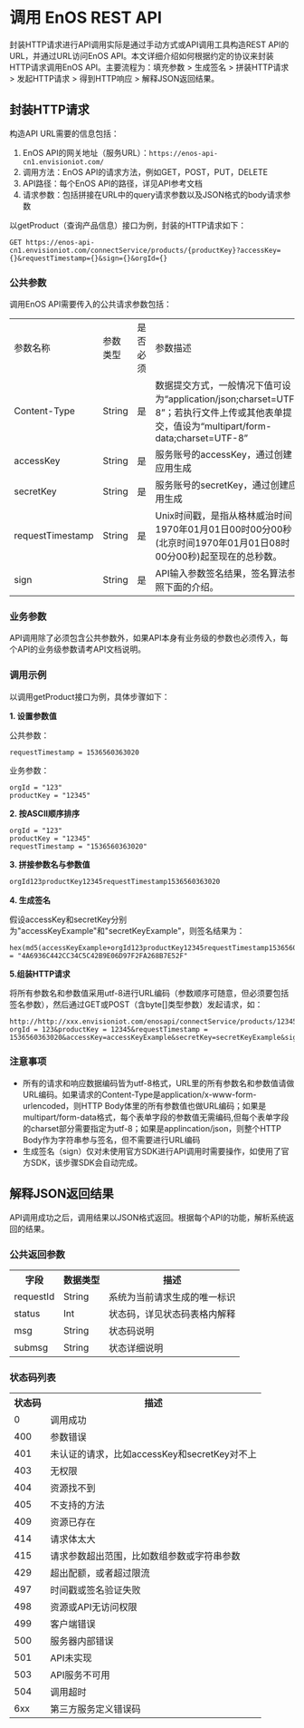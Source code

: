 # 调用 EnOS REST API

封装HTTP请求进行API调用实际是通过手动方式或API调用工具构造REST API的URL，并通过URL访问EnOS API。本文详细介绍如何根据约定的协议来封装HTTP请求调用EnOS API。主要流程为：填充参数 > 生成签名 > 拼装HTTP请求 > 发起HTTP请求 > 得到HTTP响应 > 解释JSON返回结果。

## 封装HTTP请求

构造API URL需要的信息包括：

1. EnOS API的网关地址（服务URL）：`` https://enos-api-cn1.envisioniot.com/ ``
2. 调用方法：EnOS API的请求方法，例如GET，POST，PUT，DELETE
3. API路径：每个EnOS API的路径，详见API参考文档
4. 请求参数：包括拼接在URL中的query请求参数以及JSON格式的body请求参数 

以getProduct（查询产品信息）接口为例，封装的HTTP请求如下：

```
GET https://enos-api-cn1.envisioniot.com/connectService/products/{productKey}?accessKey={}&requestTimestamp={}&sign={}&orgId={}
```

### 公共参数

调用EnOS API需要传入的公共请求参数包括：

<table> 
  <tr> 
    <td>参数名称</td> 
    <td>参数类型</td> 
    <td>是否必须</td> 
    <td>参数描述</td> 
  </tr> 
    <tr> 
    <td>Content-Type</td> 
    <td>String</td> 
    <td>是</td> 
    <td>数据提交方式，一般情况下值可设为“application/json;charset=UTF-8”；若执行文件上传或其他表单提交，值设为“multipart/form-data;charset=UTF-8”</td>
  </tr> 
  <tr> 
    <td>accessKey</td> 
    <td>String</td> 
    <td>是</td> 
    <td>服务账号的accessKey，通过创建应用生成</td>
  </tr> 
  <tr> 
    <td>secretKey</td> 
    <td>String</td> 
    <td>是</td> 
    <td>服务账号的secretKey，通过创建应用生成</td>
  </tr> 
  <tr> 
    <td>requestTimestamp</td> 
    <td>String</td> 
    <td>是</td> 
    <td>Unix时间戳，是指从格林威治时间1970年01月01日00时00分00秒(北京时间1970年01月01日08时00分00秒)起至现在的总秒数。</td>
  </tr> 
  <tr> 
    <td>sign</td> 
    <td>String</td> 
    <td>是</td> 
    <td>API输入参数签名结果，签名算法参照下面的介绍。</td>
  </tr>
</table>

### 业务参数

API调用除了必须包含公共参数外，如果API本身有业务级的参数也必须传入，每个API的业务级参数请考API文档说明。

### 调用示例

以调用getProduct接口为例，具体步骤如下：

**1. 设置参数值**

公共参数：

```
requestTimestamp = 1536560363020
```

业务参数：

```
orgId = "123"
productKey = "12345"
```

**2. 按ASCII顺序排序**

```
orgId = "123"
productKey = "12345"
requestTimestamp = "1536560363020"
```

**3. 拼接参数名与参数值**

```java
orgId123productKey12345requestTimestamp1536560363020
```

**4. 生成签名**

假设accessKey和secretKey分别为"accessKeyExample"和"secretKeyExample"，则签名结果为：

```
hex(md5(accessKeyExample+orgId123productKey12345requestTimestamp1536560363020+secretKeyExample)) = "4A6936C442CC34C5C42B9E06D97F2FA268B7E52F"
```

**5.组装HTTP请求**

将所有参数名和参数值采用utf-8进行URL编码（参数顺序可随意，但必须要包括签名参数），然后通过GET或POST（含byte[]类型参数）发起请求，如：

```
http://http://xxx.envisioniot.com/enosapi/connectService/products/12345?orgId = 123&productKey = 12345&requestTimestamp = 1536560363020&accessKey=accessKeyExample&secretKey=secretKeyExample&sign=4A6936C442CC34C5C42B9E06D97F2FA268B7E52F
```

### 注意事项

- 所有的请求和响应数据编码皆为utf-8格式，URL里的所有参数名和参数值请做URL编码。如果请求的Content-Type是application/x-www-form-urlencoded，则HTTP Body体里的所有参数值也做URL编码；如果是multipart/form-data格式，每个表单字段的参数值无需编码,但每个表单字段的charset部分需要指定为utf-8；如果是applincation/json，则整个HTTP Body作为字符串参与签名，但不需要进行URL编码
- 生成签名（sign）仅对未使用官方SDK进行API调用时需要操作，如使用了官方SDK，该步骤SDK会自动完成。

## 解释JSON返回结果

API调用成功之后，调用结果以JSON格式返回。根据每个API的功能，解析系统返回的结果。

### 公共返回参数

<table>
<tr>
<th>字段</th>
<th>数据类型</th>
<th>描述</th>
</tr>
<tr>
<td>requestId</td>
<td>String</td>
<td>系统为当前请求生成的唯一标识</td>
</tr>
<tr>
<td>status</td>
<td>Int</td>
<td>状态码，详见状态码表格内解释</td>
</tr>
<tr>
<td>msg</td>
<td>String</td>
<td>状态码说明</td>
</tr>
<tr>
<td>submsg</td>
<td>String</td>
<td>状态详细说明 </td>
</tr>
</table>

### 状态码列表

<table>
<tr>
<th>状态码</th>
<th>描述</th>
</tr>
<tr>
<td class="code">0</td>
<td>调用成功</td>
</tr>
<tr>
<td class="code">400</td>
<td>参数错误</td>
</tr>
<tr>
<td class="code">401</td>
<td>未认证的请求，比如accessKey和secretKey对不上</td>
</tr>
<tr>
<td class="code">403</td>
<td>无权限</td>
</tr>
<tr>
<td class="code">404</td>
<td>资源找不到</td>
</tr>
<tr>
<td class="code">405</td>
<td>不支持的方法</td>
</tr>
<tr>
<td class="code">409</td>
<td>资源已存在</td>
</tr>
<tr>
<td class="code">414</td>
<td>请求体太大</td>
</tr>
<tr>
<td class="code">415</td>
<td>请求参数超出范围，比如数组参数或字符串参数</td>
</tr>
<tr>
<td class="code">429</td>
<td>超出配额，或者超过限流</td>
</tr>
<tr>
<td class="code">497</td>
<td>时间戳或签名验证失败</td>
</tr>
<tr>
<td class="code">498</td>
<td>资源或API无访问权限</td>
</tr>
<tr>
<td class="code">499</td>
<td>客户端错误</td>
</tr>
<tr>
<td class="code">500</td>
<td>服务器内部错误</td>
</tr>
<tr>
<td class="code">501</td>
<td>API未实现</td>
</tr>
<tr>
<td class="code">503</td>
<td>API服务不可用</td>
</tr>
<tr>
<td class="code">504</td>
<td>调用超时</td>
</tr>
<tr>
<td class="code">6xx</td>
<td>第三方服务定义错误码</td>
</tr>
</table>